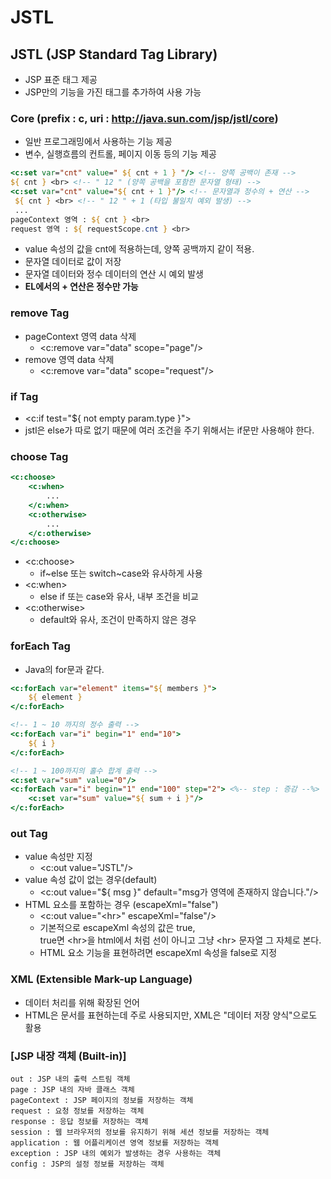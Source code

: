 # JSTL
## JSTL (JSP Standard Tag Library)
- JSP 표준 태그 제공
- JSP만의 기능을 가진 태그를 추가하여 사용 가능
### Core (prefix : c, uri : http://java.sun.com/jsp/jstl/core)
- 일반 프로그래밍에서 사용하는 기능 제공
- 변수, 실행흐름의 컨트롤, 페이지 이동 등의 기능 제공
```jsp
<c:set var="cnt" value=" ${ cnt + 1 } "/> <!-- 양쪽 공백이 존재 -->
${ cnt } <br> <!-- " 12 " (양쪽 공백을 포함한 문자열 형태) -->
<c:set var="cnt" value="${ cnt + 1 }"/> <!-- 문자열과 정수의 + 연산 -->
 ${ cnt } <br> <!-- " 12 " + 1 (타입 불일치 예외 발생) -->
 ...
pageContext 영역 : ${ cnt } <br>
request 영역 : ${ requestScope.cnt } <br>
```
- value 속성의 값을 cnt에 적용하는데, 양쪽 공백까지 같이 적용.
- 문자열 데이터로 값이 저장
- 문자열 데이터와 정수 데이터의 연산 시 예외 발생
- <b>EL에서의 + 연산은 정수만 가능</b>

### remove Tag
- pageContext 영역 data 삭제
    * <c:remove var="data" scope="page"/>
- remove 영역 data 삭제 
    * <c:remove var="data" scope="request"/>
### if Tag
- <c:if test="${ not empty param.type }">
- jstl은 else가 따로 없기 때문에 여러 조건을 주기 위해서는 if문만 사용해야 한다.

### choose Tag
```jsp
<c:choose>
    <c:when>
        ...
    </c:when>
    <c:otherwise>
        ...
    </c:otherwise>
</c:choose>
```
- <c:choose>
    * if~else 또는 switch~case와 유사하게 사용
- <c:when>
    *  else if 또는 case와 유사, 내부 조건을 비교
- <c:otherwise>
    *  default와 유사, 조건이 만족하지 않은 경우

### forEach Tag
- Java의 for문과 같다.
```jsp
<c:forEach var="element" items="${ members }">
	${ element }
</c:forEach>

<!-- 1 ~ 10 까지의 정수 출력 -->	
<c:forEach var="i" begin="1" end="10">
	${ i }
</c:forEach>

<!-- 1 ~ 100까지의 홀수 합계 출력 -->
<c:set var="sum" value="0"/>
<c:forEach var="i" begin="1" end="100" step="2"> <%-- step : 증감 --%>
	<c:set var="sum" value="${ sum + i }"/>
</c:forEach>
```
### out Tag
- value 속성만 지정
    * <c:out value="JSTL"/>
- value 속성 값이 없는 경우(default) 
    * <c:out value="${ msg }" default="msg가 영역에 존재하지 않습니다."/><br>
- HTML 요소를 포함하는 경우 (escapeXml="false")
	* <c:out value="\<hr\>" escapeXml="false"/><br>	
    * 기본적으로 escapeXml 속성의 값은 true, <br>
  true면 \<hr\>을 html에서 처럼 선이 아니고 그냥 \<hr\> 문자열 그 자체로 본다.<br>
    * HTML 요소 기능을 표현하려면 escapeXml 속성을 false로 지정
		
### XML (Extensible Mark-up Language)
- 데이터 처리를 위해 확장된 언어
- HTML은 문서를 표현하는데 주로 사용되지만, XML은 "데이터 저장 양식"으로도 활용


### [JSP 내장 객체 (Built-in)]
	out : JSP 내의 출력 스트림 객체
	page : JSP 내의 자바 클래스 객체
	pageContext : JSP 페이지의 정보를 저장하는 객체
	request : 요청 정보를 저장하는 객체
	response : 응답 정보를 저장하는 객체
	session : 웹 브라우저의 정보를 유지하기 위해 세션 정보를 저장하는 객체
	application : 웹 어플리케이션 영역 정보를 저장하는 객체 
	exception : JSP 내의 예외가 발생하는 경우 사용하는 객체
	config : JSP의 설정 정보를 저장하는 객체